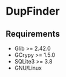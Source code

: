 DupFinder
=========

Requirements
------------

* Glib >= 2.42.0
* GCrypy >= 1.5.0
* SQLite3 >= 3.8
* GNU/Linux
